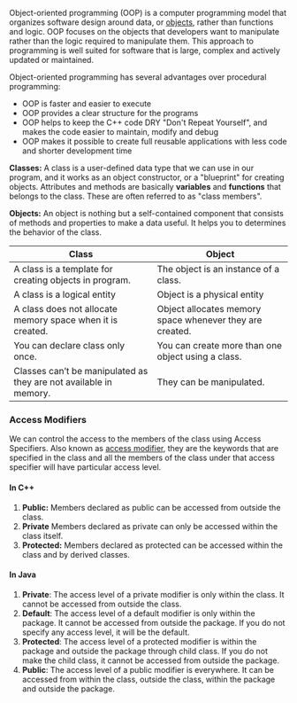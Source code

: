 
Object-oriented programming (OOP) is a computer programming model that organizes software design around data, or [objects](https://www.techtarget.com/searchapparchitecture/definition/object), rather than functions and logic. 
OOP focuses on the objects that developers want to manipulate rather than the logic required to manipulate them. 
This approach to programming is well suited for software that is large, complex and actively updated or maintained.

Object-oriented programming has several advantages over procedural programming:

- OOP is faster and easier to execute
- OOP provides a clear structure for the programs
- OOP helps to keep the C++ code DRY "Don't Repeat Yourself", and makes the code easier to maintain, modify and debug
- OOP makes it possible to create full reusable applications with less code and shorter development time

**Classes:** A class is a user-defined data type that we can use in our program, and it works as an object constructor, or a "blueprint" for creating objects.
Attributes and methods are basically **variables** and **functions** that belongs to the class. These are often referred to as "class members".

**Objects:** An object is nothing but a self-contained component that consists of methods and properties to make a data useful. It helps you to determines the behavior of the class.

| Class                                                             | Object                                                   |
| ----------------------------------------------------------------- | -------------------------------------------------------- |
| A class is a template for creating objects in program.            | The object is an instance of a class.                    |
| A class is a logical entity                                       | Object is a physical entity                              |
| A class does not allocate memory space when it is created.        | Object allocates memory space whenever they are created. |
| You can declare class only once.                                  | You can create more than one object using a class.       |
| Classes can’t be manipulated as they are not available in memory. | They can be manipulated.                                 |

### Access Modifiers
We can control the access to the members of the class using Access Specifiers. Also known as [access modifier](https://www.geeksforgeeks.org/access-modifiers-in-c/), they are the keywords that are specified in the class and all the members of the class under that access specifier will have particular access level.
#### In C++
1. **Public:** Members declared as public can be accessed from outside the class.
2. **Private** Members declared as private can only be accessed within the class itself.
3. **Protected:** Members declared as protected can be accessed within the class and by derived classes.
#### In Java
1. **Private**: The access level of a private modifier is only within the class. It cannot be accessed from outside the class.
2. **Default**: The access level of a default modifier is only within the package. It cannot be accessed from outside the package. If you do not specify any access level, it will be the default.
3. **Protected**: The access level of a protected modifier is within the package and outside the package through child class. If you do not make the child class, it cannot be accessed from outside the package.
4. **Public**: The access level of a public modifier is everywhere. It can be accessed from within the class, outside the class, within the package and outside the package.